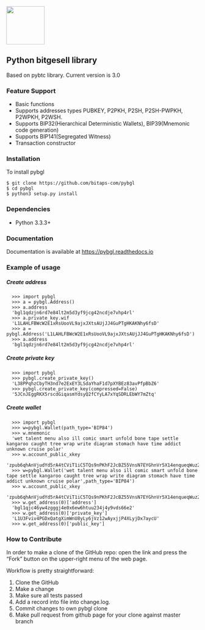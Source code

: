 <img src="docs/img/pybtc.png" width="100">

## Python bitgesell library

Based on pybtc library. Current version is 3.0


### Feature Support

* Basic functions
* Supports addresses types PUBKEY, P2PKH, P2SH, P2SH-PWPKH, P2WPKH, P2WSH.
* Supports BIP32(Hierarchical Deterministic Wallets), BIP39(Mnemonic code generation)
* Supports BIP141(Segregated Witness)
* Transaction constructor


### Installation

To install pybgl

    $ git clone https://github.com/bitaps-com/pybgl
    $ cd pybgl
    $ python3 setup.py install
    
### Dependencies

* Python 3.3.3+


### Documentation

Documentation is available at https://pybgl.readthedocs.io

### Example of usage

##### Create address

      >>> import pybgl
      >>> a = pybgl.Address()
      >>> a.address
      'bgl1qdzjn6rd7e84lt2m5d3yf9jcg42ncdje7vhp4rl'
      >>> a.private_key.wif
      'L1LAHLFBWcW2E1xRsUooVL9ajxJXtsAUjJJ4GuPTgHKAKNhy6fsD'
      >>> a = pybgl.Address('L1LAHLFBWcW2E1xRsUooVL9ajxJXtsAUjJJ4GuPTgHKAKNhy6fsD')
      >>> a.address
      'bgl1qdzjn6rd7e84lt2m5d3yf9jcg42ncdje7vhp4rl'

##### Create private key


      >>> import pybgl
      >>> pybgl.create_private_key()
      'L38PPqhzCbyTH3nd7e2ExEY3LSdaYhaF1d7pXYBEz83avPfpBbZ6'
      >>> pybgl.create_private_key(compressed=False)
      '5JCnJEggRKX5rscdGiqasmYdsyQ2fCYyLA7xYqSDRLEbWY7mZtq'


##### Create wallet

      >>> import pybgl
      >>> w=pybgl.Wallet(path_type='BIP84')
      >>> w.mnemonic
      'wet talent menu also ill comic smart unfold bone tape settle kangaroo caught tree wrap write diagram stomach have time addict unknown cruise polar'
      >>> w.account_public_xkey
      'zpub6qhAnVjudYd5rA4tCViT1iC5TQs9nPKhF2JcBZ55VnsN7EYGhnVr5X14enqueqWuz2nBBaDr77WT1Rnx82R1mTAbr9FbJq8oNdcf8UgndVA'
      >>> w=pybgl.Wallet('wet talent menu also ill comic smart unfold bone tape settle kangaroo caught tree wrap write diagram stomach have time addict unknown cruise polar',path_type='BIP84')
      >>> w.account_public_xkey
      'zpub6qhAnVjudYd5rA4tCViT1iC5TQs9nPKhF2JcBZ55VnsN7EYGhnVr5X14enqueqWuz2nBBaDr77WT1Rnx82R1mTAbr9FbJq8oNdcf8UgndVA'
      >>> w.get_address(0)['address']
      'bgl1qjc46yw4zgggj4e0x6ew6htuu234j4y9vds66e2'
      >>> w.get_address(0)['private_key']
      'L1U3Fviv4PGDxQatgXimWnU8yLy6jVz12wAyxjjP4XLyjDx7aycU'
      >>> w.get_address(0)['public_key']

### How to Contribute

In order to make a clone of the GitHub repo: open the link and press the “Fork” button on the upper-right menu of the web page.

Workflow is pretty straightforward:

1. Clone the GitHub
2. Make a change
3. Make sure all tests passed
4. Add a record into file into change.log.
5. Commit changes to own pybgl clone
6. Make pull request from github page for your clone against master branch


